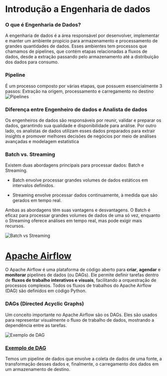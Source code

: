 
# Introdução a Engenharia de dados

### O que é Engenharia de Dados?

A engenharia de dados é a área responsável por desenvolver, implementar e manter um ambiente propício para armazenamento e processamento de grandes quantidades de dados. Esses ambientes tem processos que chamamos de pipelines, que contém etapas relacionadas a fluxos de dados, desde a extração passando pelo armazenamento até a distribuição dos dados para consumo.

### Pipeline
É um processo composto por várias etapas, que possuem essencialmente 3 passos: Extração na origem, processamento e carregamento no destino
![Pipelines](https://blog.zooxsmart.com/hubfs/imagem-pt-Artigo-de-Blog--Pipeline-de-dados.jpg)
### Diferença entre Engenheiro de dados e Analista de dados

Os engenheiros de dados são responsáveis por reunir, validar e preparar os dados, garantindo sua qualidade e disponibilidade para análise. Por outro lado, os analistas de dados utilizam esses dados preparados para extrair insights e promover melhores decisões de negócios por meio de análises avançadas e modelagem estatística

### Batch vs. Streaming

Existem duas abordagens principais para processar dados: Batch e Streaming.

- Batch envolve processar grandes volumes de dados estáticos em intervalos definidos. 

- Streaming envolve processar dados continuamente, à medida que são gerados em tempo real.

Ambas as abordagens têm suas vantagens e desvantagens. O Batch é eficaz para processar grandes volumes de dados de uma só vez, enquanto o Streaming oferece análises em tempo real, mas pode exigir mais recursos.

![Batch vs Streaming](https://k21academy.com/wp-content/uploads/2020/11/BatchProcessingStreamProcessing_Diagram-02.png)

# [Apache Airflow](https://airflow.apache.org/)

O Apache Airflow é uma plataforma de código aberto para **criar**, **agendar** e **monitorar** pipelines de dados (ou DAGs). Ele permite definir tarefas dentro de **fluxos de trabalho interativos e visuais**, facilitando a orquestração de processos complexos.
Todos os fluxos de trabalhos do Apache Airflow (DAG) são definidos em código Python. 


### DAGs (Directed Acyclic Graphs)

Um conceito importante no Apache Airflow são os DAGs. Eles são usados para representar visualmente o fluxo de trabalho de dados, mostrando a dependência entre as tarefas.

![Exemplo de DAG](https://cdn-us1.hash.ai/site/dag-example.png)


### [Exemplo de DAG](dag_ingestao.md)

Temos um pipeline de dados que envolve a coleta de dados de uma fonte, a transformação desses dados e, finalmente, o carregamento dos dados em um armazenamento de destino.
